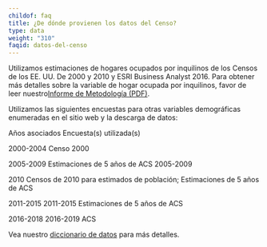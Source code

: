 ```yaml
---
childof: faq
title: ¿De dónde provienen los datos del Censo?
type: data
weight: "310"
faqid: datos-del-censo
---
```

Utilizamos estimaciones de hogares ocupados por inquilinos de los Censos de los EE. UU. De 2000 y 2010 y ESRI Business Analyst 2016. Para obtener más detalles sobre la variable de hogar ocupada por inquilinos, favor de leer nuestro[Informe de Metodología (PDF)](https://evictionlab.org/docs/Eviction%20Lab%20Methodology%20Report.pdf).

Utilizamos las siguientes encuestas para otras variables demográficas enumeradas en el sitio web y la descarga de datos:

Años asociados Encuesta(s) utilizada(s)

2000-2004 Censo 2000

2005-2009 Estimaciones de 5 años de ACS 2005-2009

2010 Censos de 2010 para estimados de población; Estimaciones de 5 años de ACS 

2011-2015 2011-2015 Estimaciones de 5 años de ACS

2016-2018 2016-2019 ACS



Vea nuestro [diccionario de datos](https://evictionlab.org/docs/DATA_DICTIONARY.txt) para más detalles.